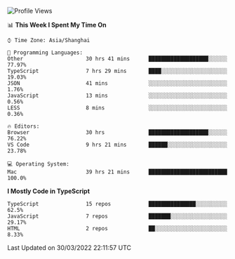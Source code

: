 <!--START_SECTION:waka-->
![Profile Views](http://img.shields.io/badge/Profile%20Views-1-blue)

📊 **This Week I Spent My Time On** 

```text
⌚︎ Time Zone: Asia/Shanghai

💬 Programming Languages: 
Other                    30 hrs 41 mins      ███████████████████░░░░░░   77.97% 
TypeScript               7 hrs 29 mins       ████░░░░░░░░░░░░░░░░░░░░░   19.03% 
JSON                     41 mins             ░░░░░░░░░░░░░░░░░░░░░░░░░   1.76% 
JavaScript               13 mins             ░░░░░░░░░░░░░░░░░░░░░░░░░   0.56% 
LESS                     8 mins              ░░░░░░░░░░░░░░░░░░░░░░░░░   0.36%

🔥 Editors: 
Browser                  30 hrs              ███████████████████░░░░░░   76.22% 
VS Code                  9 hrs 21 mins       ██████░░░░░░░░░░░░░░░░░░░   23.78%

💻 Operating System: 
Mac                      39 hrs 21 mins      █████████████████████████   100.0%

```

**I Mostly Code in TypeScript** 

```text
TypeScript               15 repos            ███████████████░░░░░░░░░░   62.5% 
JavaScript               7 repos             ███████░░░░░░░░░░░░░░░░░░   29.17% 
HTML                     2 repos             ██░░░░░░░░░░░░░░░░░░░░░░░   8.33%

```



 Last Updated on 30/03/2022 22:11:57 UTC
<!--END_SECTION:waka-->
